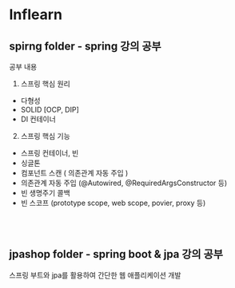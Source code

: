 # Inflearn

## spirng folder - spring 강의 공부 
공부 내용 

1. 스프링 핵심 원리 
 - 다형성 
 - SOLID [OCP, DIP]
 - DI 컨테이너

2. 스프링 핵심 기능
- 스프링 컨테이너, 빈
- 싱글톤
- 컴포넌트 스캔 ( 의존관계 자동 주입 )
- 의존관계 자동 주입 (@Autowired, @RequiredArgsConstructor 등)
- 빈 생명주기 콜백 
- 빈 스코프 (prototype scope, web scope, povier, proxy 등)


<br><br>
## jpashop folder - spring boot & jpa 강의 공부
스프링 부트와 jpa를 활용하여 간단한 웹 애플리케이션 개발
